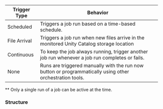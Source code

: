 
| Trigger Type | Behavior                                                                                                 |
| ------------ | -------------------------------------------------------------------------------------------------------- |
| Scheduled    | Triggers a job run based on a time-based schedule.                                                       |
| File Arrival | Triggers a job run when new files arrive in the monitored Unity Catalog storage location                 |
| Continuous   | To keep the job always running, trigger another job run whenever a job run completes or fails.           |
| None         | Runs are triggered manually with the run now button or programmatically using other orchestration tools. |
** Only a single run of a job can be active at the time. 

### Structure 
